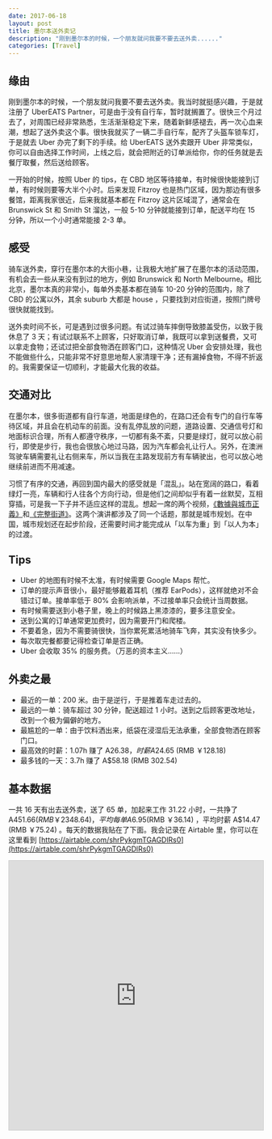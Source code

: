 ```yaml
---
date: 2017-06-18
layout: post
title: 墨尔本送外卖记
description: "刚到墨尔本的时候，一个朋友就问我要不要去送外卖......"
categories: [Travel]
---
```



## 缘由

刚到墨尔本的时候，一个朋友就问我要不要去送外卖。我当时就挺感兴趣，于是就注册了 UberEATS Partner，可是由于没有自行车，暂时就搁置了。很快三个月过去了，对周围已经非常熟悉，生活渐渐稳定下来，随着新鲜感褪去，再一次心血来潮，想起了送外卖这个事。很快我就买了一辆二手自行车，配齐了头盔车锁车灯，于是就去 Uber 办完了剩下的手续。给 UberEATS 送外卖跟开 Uber 非常类似，你可以自由选择工作时间，上线之后，就会把附近的订单派给你，你的任务就是去餐厅取餐，然后送给顾客。

一开始的时候，按照 Uber 的 tips，在 CBD 地区等待接单，有时候很快能接到订单，有时候则要等大半个小时。后来发现 Fitzroy 也是热门区域，因为那边有很多餐馆，距离我家很近，后来我就基本都在 Fitzroy 这片区域混了，通常会在 Brunswick St 和 Smith St 溜达，一般 5-10 分钟就能接到订单，配送平均在 15 分钟，所以一个小时通常能接 2-3 单。

## 感受

骑车送外卖，穿行在墨尔本的大街小巷，让我极大地扩展了在墨尔本的活动范围，有机会去一些从来没有到过的地方，例如 Brunswick 和 North Melbourne。相比北京，墨尔本真的非常小，每单外卖基本都在骑车 10-20 分钟的范围内，除了 CBD 的公寓以外，其余 suburb 大都是 house ，只要找到对应街道，按照门牌号很快就能找到。

送外卖时间不长，可是遇到过很多问题。有试过骑车摔倒导致膝盖受伤，以致于我休息了 3 天；有试过联系不上顾客，只好取消订单，我既可以拿到送餐费，又可以拿走食物；还试过把全部食物洒在顾客门口，这种情况 Uber 会安排处理，我也不能做些什么，只能非常不好意思地帮人家清理干净；还有漏掉食物，不得不折返的。我需要保证一切顺利，才能最大化我的收益。

## 交通对比

在墨尔本，很多街道都有自行车道，地面是绿色的，在路口还会有专门的自行车等待区域，并且会在机动车的前面。没有乱停乱放的问题，道路设置、交通信号灯和地面标识合理，所有人都遵守秩序，一切都有条不紊，只要是绿灯，就可以放心前行，即使是步行，我也会很放心地过马路，因为汽车都会礼让行人。另外，在澳洲驾驶车辆需要礼让右侧来车，所以当我在主路发现前方有车辆驶出，也可以放心地继续前进而不用减速。

习惯了有序的交通，再回到国内最大的感受就是「混乱」。站在宽阔的路口，看着绿灯一亮，车辆和行人往各个方向行动，但是他们之间却似乎有着一丝默契，互相穿插，可是我一下子并不适应这样的混乱。想起一席的两个视频，[《數據與城市正義》](https://www.youtube.com/watch?v=h0u9yjlnn7Y)和[《完整街道》](https://www.youtube.com/watch?v=rCpuOHjloC4)。这两个演讲都涉及了同一个话题，那就是城市规划。在中国，城市规划还在起步阶段，还需要时间才能完成从「以车为重」到「以人为本」的过渡。

## Tips

* Uber 的地图有时候不太准，有时候需要 Google Maps 帮忙。
* 订单的提示声音很小，最好能够戴着耳机（推荐 EarPods），这样就绝对不会错过订单。接单率低于 80% 会影响派单，不过接单率只会统计当周数据。
* 有时候需要送到小巷子里，晚上的时候路上黑漆漆的，要多注意安全。
* 送到公寓的订单通常更加费时，因为需要开门和爬楼。
* 不要着急，因为不需要骑很快，当你累死累活地骑车飞奔，其实没有快多少。
* 每次取完餐都要记得检查订单是否正确。
* Uber 会收取 35% 的服务费。（万恶的资本主义……）

## 外卖之最

* 最近的一单：200 米。由于是逆行，于是推着车走过去的。
* 最远的一单：骑车超过 30 分钟，配送超过 1 小时。送到之后顾客更改地址，改到一个极为偏僻的地方。
* 最尴尬的一单：由于饮料洒出来，纸袋在浸湿后无法承重，全部食物洒在顾客门口。
* 最高效的时薪：1.07h 赚了 A$26.38，时薪 A$24.65 (RMB ￥128.18)
* 最多钱的一天：3.7h 赚了 A$58.18 (RMB 302.54)

## 基本数据
一共 16 天有出去送外卖，送了 65 单，加起来工作 31.22 小时，一共挣了 A$451.66 (RMB ￥2348.64) ，平均每单 A$6.95(RMB ￥36.14) ，平均时薪 A$14.47 (RMB ￥75.24) 。每天的数据我贴在了下面。我会记录在 Airtable 里，你可以在这里看到 [https://airtable.com/shrPykgmTGAGDlRs0](https://airtable.com/shrPykgmTGAGDlRs0)

<iframe class="airtable-embed" src="https://airtable.com/embed/shrPykgmTGAGDlRs0?backgroundColor=gray&layout=card&viewControls=on" frameborder="0" onmousewheel="" width="100%" height="533" style="background: transparent; border: 1px solid #ccc;"></iframe>
